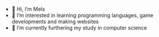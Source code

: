 - 👋 Hi, I’m Mels
- 👀 I’m interested in learning programming languages, game developments and making websites 
- 🌱 I’m currently furthering my study in computer science

<!---
Melloohee/Melloohee is a ✨ special ✨ repository because its `README.md` (this file) appears on your GitHub profile.
You can click the Preview link to take a look at your changes.
--->
